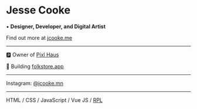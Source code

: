 # Jesse Cooke

:black_small_square: **Designer, Developer, and Digital Artist**

Find out more at [jcooke.me](https://www.jcooke.me/)

***

:parking: Owner of [Pixl Haus](https://www.instagram.com/pixlhaus.design/)

:iphone: Building [folkstore.app](https://www.folkstore.app/)

***

Instagram: [@jcooke.mn](https://www.instagram.com/jcooke.me/)

***

HTML / CSS / JavaScript / Vue JS / [RPL](https://github.com/jessecookedesign/rpl)
